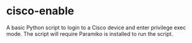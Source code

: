 # cisco-enable
A basic Python script to login to a Cisco device and enter privilege exec mode.
The script will require Paramiko is installed to run the script.
